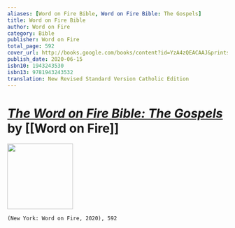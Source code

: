 ```yaml
---
aliases: [Word on Fire Bible, Word on Fire Bible: The Gospels]
title: Word on Fire Bible
author: Word on Fire
category: Bible
publisher: Word on Fire
total_page: 592
cover_url: http://books.google.com/books/content?id=YzA4zQEACAAJ&printsec=frontcover&img=1&zoom=1&source=gbs_api
publish_date: 2020-06-15
isbn10: 1943243530
isbn13: 9781943243532
translation: New Revised Standard Version Catholic Edition
---
```

# *[The Word on Fire Bible: The Gospels](https://www.wordonfire.org/bible/)* by [[Word on Fire]]

<img src="http://books.google.com/books/content?id=YzA4zQEACAAJ&printsec=frontcover&img=1&zoom=1&source=gbs_api" width=150>

`(New York: Word on Fire, 2020), 592`